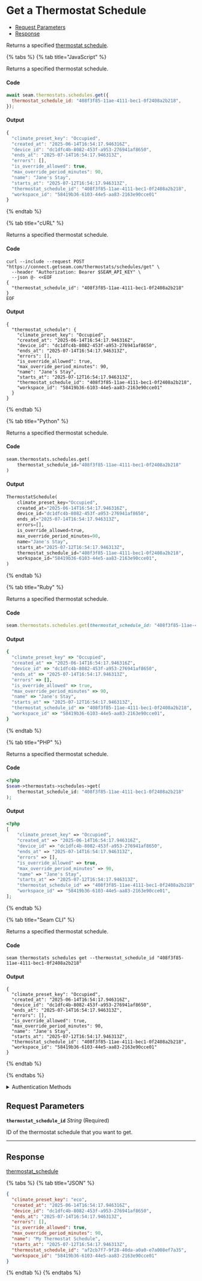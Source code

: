 # Get a Thermostat Schedule

- [Request Parameters](#request-parameters)
- [Response](#response)

Returns a specified [thermostat schedule](../../../capability-guides/thermostats/creating-and-managing-thermostat-schedules.md).


{% tabs %}
{% tab title="JavaScript" %}

Returns a specified thermostat schedule.

#### Code

```javascript
await seam.thermostats.schedules.get({
  thermostat_schedule_id: "408f3f85-11ae-4111-bec1-0f2408a2b218",
});
```

#### Output

```javascript
{
  "climate_preset_key": "Occupied",
  "created_at": "2025-06-14T16:54:17.946316Z",
  "device_id": "dc1dfc4b-8082-453f-a953-276941af8650",
  "ends_at": "2025-07-14T16:54:17.946313Z",
  "errors": [],
  "is_override_allowed": true,
  "max_override_period_minutes": 90,
  "name": "Jane's Stay",
  "starts_at": "2025-07-12T16:54:17.946313Z",
  "thermostat_schedule_id": "408f3f85-11ae-4111-bec1-0f2408a2b218",
  "workspace_id": "58419b36-6103-44e5-aa83-2163e90cce01"
}
```
{% endtab %}

{% tab title="cURL" %}

Returns a specified thermostat schedule.

#### Code

```curl
curl --include --request POST "https://connect.getseam.com/thermostats/schedules/get" \
  --header "Authorization: Bearer $SEAM_API_KEY" \
  --json @- <<EOF
{
  "thermostat_schedule_id": "408f3f85-11ae-4111-bec1-0f2408a2b218"
}
EOF
```

#### Output

```curl
{
  "thermostat_schedule": {
    "climate_preset_key": "Occupied",
    "created_at": "2025-06-14T16:54:17.946316Z",
    "device_id": "dc1dfc4b-8082-453f-a953-276941af8650",
    "ends_at": "2025-07-14T16:54:17.946313Z",
    "errors": [],
    "is_override_allowed": true,
    "max_override_period_minutes": 90,
    "name": "Jane's Stay",
    "starts_at": "2025-07-12T16:54:17.946313Z",
    "thermostat_schedule_id": "408f3f85-11ae-4111-bec1-0f2408a2b218",
    "workspace_id": "58419b36-6103-44e5-aa83-2163e90cce01"
  }
}
```
{% endtab %}

{% tab title="Python" %}

Returns a specified thermostat schedule.

#### Code

```python
seam.thermostats.schedules.get(
    thermostat_schedule_id="408f3f85-11ae-4111-bec1-0f2408a2b218"
)
```

#### Output

```python
ThermostatSchedule(
    climate_preset_key="Occupied",
    created_at="2025-06-14T16:54:17.946316Z",
    device_id="dc1dfc4b-8082-453f-a953-276941af8650",
    ends_at="2025-07-14T16:54:17.946313Z",
    errors=[],
    is_override_allowed=true,
    max_override_period_minutes=90,
    name="Jane's Stay",
    starts_at="2025-07-12T16:54:17.946313Z",
    thermostat_schedule_id="408f3f85-11ae-4111-bec1-0f2408a2b218",
    workspace_id="58419b36-6103-44e5-aa83-2163e90cce01",
)
```
{% endtab %}

{% tab title="Ruby" %}

Returns a specified thermostat schedule.

#### Code

```ruby
seam.thermostats.schedules.get(thermostat_schedule_id: "408f3f85-11ae-4111-bec1-0f2408a2b218")
```

#### Output

```ruby
{
  "climate_preset_key" => "Occupied",
  "created_at" => "2025-06-14T16:54:17.946316Z",
  "device_id" => "dc1dfc4b-8082-453f-a953-276941af8650",
  "ends_at" => "2025-07-14T16:54:17.946313Z",
  "errors" => [],
  "is_override_allowed" => true,
  "max_override_period_minutes" => 90,
  "name" => "Jane's Stay",
  "starts_at" => "2025-07-12T16:54:17.946313Z",
  "thermostat_schedule_id" => "408f3f85-11ae-4111-bec1-0f2408a2b218",
  "workspace_id" => "58419b36-6103-44e5-aa83-2163e90cce01",
}
```
{% endtab %}

{% tab title="PHP" %}

Returns a specified thermostat schedule.

#### Code

```php
<?php
$seam->thermostats->schedules->get(
    thermostat_schedule_id: "408f3f85-11ae-4111-bec1-0f2408a2b218"
);
```

#### Output

```php
<?php
[
    "climate_preset_key" => "Occupied",
    "created_at" => "2025-06-14T16:54:17.946316Z",
    "device_id" => "dc1dfc4b-8082-453f-a953-276941af8650",
    "ends_at" => "2025-07-14T16:54:17.946313Z",
    "errors" => [],
    "is_override_allowed" => true,
    "max_override_period_minutes" => 90,
    "name" => "Jane's Stay",
    "starts_at" => "2025-07-12T16:54:17.946313Z",
    "thermostat_schedule_id" => "408f3f85-11ae-4111-bec1-0f2408a2b218",
    "workspace_id" => "58419b36-6103-44e5-aa83-2163e90cce01",
];
```
{% endtab %}

{% tab title="Seam CLI" %}

Returns a specified thermostat schedule.

#### Code

```seam_cli
seam thermostats schedules get --thermostat_schedule_id "408f3f85-11ae-4111-bec1-0f2408a2b218"
```

#### Output

```seam_cli
{
  "climate_preset_key": "Occupied",
  "created_at": "2025-06-14T16:54:17.946316Z",
  "device_id": "dc1dfc4b-8082-453f-a953-276941af8650",
  "ends_at": "2025-07-14T16:54:17.946313Z",
  "errors": [],
  "is_override_allowed": true,
  "max_override_period_minutes": 90,
  "name": "Jane's Stay",
  "starts_at": "2025-07-12T16:54:17.946313Z",
  "thermostat_schedule_id": "408f3f85-11ae-4111-bec1-0f2408a2b218",
  "workspace_id": "58419b36-6103-44e5-aa83-2163e90cce01"
}
```
{% endtab %}

{% endtabs %}


<details>

<summary>Authentication Methods</summary>

- API key
- Client session token
- Personal access token
  <br>Must also include the `seam-workspace` header in the request.

To learn more, see [Authentication](https://docs.seam.co/latest/api/authentication).
</details>

## Request Parameters

**`thermostat_schedule_id`** *String* (Required)

ID of the thermostat schedule that you want to get.

---


## Response

[thermostat\_schedule](./)


{% tabs %}
{% tab title="JSON" %}



```json
{
  "climate_preset_key": "eco",
  "created_at": "2025-06-14T16:54:17.946316Z",
  "device_id": "dc1dfc4b-8082-453f-a953-276941af8650",
  "ends_at": "2025-07-14T16:54:17.946313Z",
  "errors": [],
  "is_override_allowed": true,
  "max_override_period_minutes": 90,
  "name": "My Thermostat Schedule",
  "starts_at": "2025-07-12T16:54:17.946313Z",
  "thermostat_schedule_id": "af2cb7f7-9f28-40da-a0a0-e7a008ef7a35",
  "workspace_id": "58419b36-6103-44e5-aa83-2163e90cce01"
}
```
{% endtab %}
{% endtabs %}
